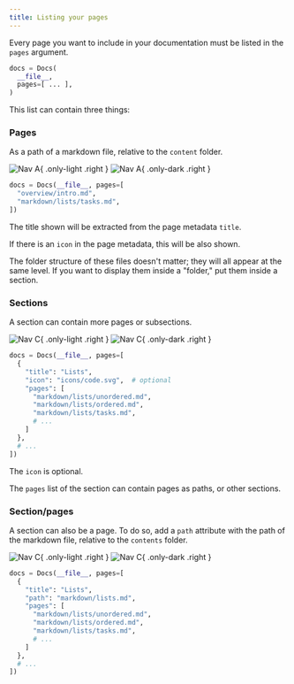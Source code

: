 ```yaml
---
title: Listing your pages
---
```


Every page you want to include in your documentation must be listed in the `pages` argument.

```python {title="docs.py" hl_lines="3"}
docs = Docs(
  __file__,
  pages=[ ... ],
)
```

This list can contain three things:

### Pages

As a path of a markdown file, relative to the `content` folder.

<div markdown="1">

![Nav A](/assets/images/nav-page-light.png){ .only-light .right }
![Nav A](/assets/images/nav-page-dark.png){ .only-dark .right }

```python
docs = Docs(__file__, pages=[
  "overview/intro.md",
  "markdown/lists/tasks.md",
])
```

</div>

The title shown will be extracted from the page metadata `title`.

If there is an `icon` in the page metadata, this will be also shown.

The folder structure of these files doesn't matter; they will all appear at the same level.
If you want to display them inside a "folder," put them inside a section.


### Sections

A section can contain more pages or subsections.

<div markdown="1">

![Nav C](/assets/images/nav-section-light.png){ .only-light .right }
![Nav C](/assets/images/nav-section-dark.png){ .only-dark .right }

```python
docs = Docs(__file__, pages=[
  {
    "title": "Lists",
    "icon": "icons/code.svg",  # optional
    "pages": [
      "markdown/lists/unordered.md",
      "markdown/lists/ordered.md",
      "markdown/lists/tasks.md",
      # ...
    ]
  },
  # ...
])
```

</div>

The `icon` is optional.

The `pages` list of the section can contain pages as paths, or other sections.


### Section/pages

A section can also be a page. To do so, add a `path` attribute with the path of the markdown
file, relative to the `contents` folder.

<div markdown="1">

![Nav C](/assets/images/nav-sectionpage-light.png){ .only-light .right }
![Nav C](/assets/images/nav-sectionpage-dark.png){ .only-dark .right }

```python {hl_lines="4"}
docs = Docs(__file__, pages=[
  {
    "title": "Lists",
    "path": "markdown/lists.md",
    "pages": [
      "markdown/lists/unordered.md",
      "markdown/lists/ordered.md",
      "markdown/lists/tasks.md",
      # ...
    ]
  },
  # ...
])
```

</div>
